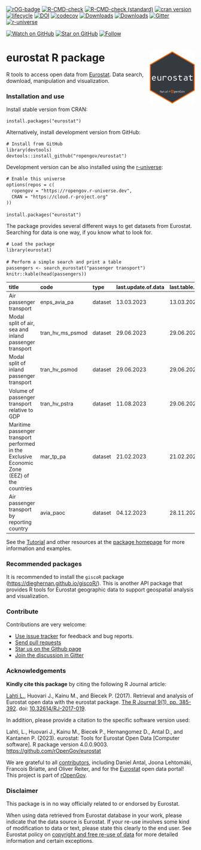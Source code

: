 <!-- README.md is generated from README.Rmd. Please edit that file -->
<!-- badges: start -->

[![rOG-badge](https://ropengov.github.io/rogtemplate/reference/figures/ropengov-badge.svg)](https://ropengov.org/)
[![R-CMD-check](https://github.com/rOpenGov/eurostat/actions/workflows/check-full.yaml/badge.svg)](https://github.com/rOpenGov/eurostat/actions/workflows/check-full.yaml)
[![R-CMD-check
(standard)](https://github.com/rOpenGov/eurostat/actions/workflows/check-standard.yaml/badge.svg)](https://github.com/rOpenGov/eurostat/actions/workflows/check-standard.yaml)
[![cran
version](http://www.r-pkg.org/badges/version/eurostat)](https://CRAN.R-project.org/package=eurostat)
[![lifecycle](https://img.shields.io/badge/lifecycle-stable-brightgreen.svg)](https://lifecycle.r-lib.org/articles/stages.html#stable-1)
[![DOI](https://img.shields.io/badge/DOI-10.32614/RJ--2017--019-blue)](https://doi.org/10.32614/RJ-2017-019)
[![codecov](https://codecov.io/gh/rOpenGov/eurostat/branch/master/graph/badge.svg?token=Wp2VVvpWQA)](https://app.codecov.io/gh/rOpenGov/eurostat)
[![Downloads](http://cranlogs.r-pkg.org/badges/grand-total/eurostat)](https://cran.r-project.org/package=eurostat)
[![Downloads](http://cranlogs.r-pkg.org/badges/eurostat)](https://cran.r-project.org/package=eurostat)
[![Gitter](https://badges.gitter.im/rOpenGov/eurostat.svg)](https://app.gitter.im/#/room/#rOpenGov_eurostat:gitter.im?utm_source=badge&utm_medium=badge&utm_campaign=pr-badge)
[![r-universe](https://ropengov.r-universe.dev/badges/eurostat)](https://ropengov.r-universe.dev/)

[![Watch on
GitHub](https://img.shields.io/github/watchers/ropengov/eurostat.svg?style=social)](https://github.com/ropengov/eurostat/watchers)
[![Star on
GitHub](https://img.shields.io/github/stars/ropengov/eurostat.svg?style=social)](https://github.com/ropengov/eurostat/stargazers)
[![Follow](https://img.shields.io/twitter/follow/ropengov.svg?style=social)](https://twitter.com/ropengov)

<!--[![Build Status](https://travis-ci.org/rOpenGov/eurostat.svg?branch=master)](https://travis-ci.org/rOpenGov/eurostat)-->
<!--[![AppVeyor Status](https://ci.appveyor.com/api/projects/status/github/rOpenGov/eurostat?branch=master&svg=true)](https://ci.appveyor.com/project/rOpenGov/eurostat)-->
<!--[![license](https://img.shields.io/github/license/mashape/apistatus.svg)]()-->
<!--[![DOI](https://zenodo.org/badge/DOI/10.5281/zenodo.399279.svg)](https://doi.org/10.5281/zenodo.399279)-->
<!--[![PRs Welcome][prs-badge]][prs]-->
<!--[![Code of Conduct][coc-badge]][coc]-->
<!--[![Contributors](https://img.shields.io/github/contributors/cdnjs/cdnjs.svg?style=flat-square)](#contributors)-->
<!--[![License](https://img.shields.io/pypi/l/Django.svg)](https://opensource.org/licenses/BSD-2-Clause)-->
<!--[![Stories in Ready](http://badge.waffle.io/ropengov/eurostat.png?label=TODO)](http://waffle.io/ropengov/eurostat)-->
<!--[![CRAN version](http://www.r-pkg.org/badges/version/eurostat)](https://cran.r-project.org/package=eurostat)-->
<!-- badges: end -->

# eurostat R package <a href='https://ropengov.github.io/eurostat/'><img src='man/figures/logo.png' align="right" height="139" /></a>

R tools to access open data from
[Eurostat](https://ec.europa.eu/eurostat). Data search, download,
manipulation and visualization.

### Installation and use

Install stable version from CRAN:

    install.packages("eurostat")

Alternatively, install development version from GitHub:

    # Install from GitHub
    library(devtools)
    devtools::install_github("ropengov/eurostat")

Development version can be also installed using the
[r-universe](https://ropengov.r-universe.dev):

    # Enable this universe
    options(repos = c(
      ropengov = "https://ropengov.r-universe.dev",
      CRAN = "https://cloud.r-project.org"
    ))

    install.packages("eurostat")

The package provides several different ways to get datasets from
Eurostat. Searching for data is one way, if you know what to look for.

    # Load the package
    library(eurostat)

    # Perform a simple search and print a table
    passengers <- search_eurostat("passenger transport")
    knitr::kable(head(passengers))

<table>
<colgroup>
<col style="width: 45%" />
<col style="width: 8%" />
<col style="width: 3%" />
<col style="width: 9%" />
<col style="width: 13%" />
<col style="width: 5%" />
<col style="width: 4%" />
<col style="width: 3%" />
<col style="width: 4%" />
</colgroup>
<thead>
<tr class="header">
<th style="text-align: left;">title</th>
<th style="text-align: left;">code</th>
<th style="text-align: left;">type</th>
<th style="text-align: left;">last.update.of.data</th>
<th style="text-align: left;">last.table.structure.change</th>
<th style="text-align: left;">data.start</th>
<th style="text-align: left;">data.end</th>
<th style="text-align: right;">values</th>
<th style="text-align: right;">hierarchy</th>
</tr>
</thead>
<tbody>
<tr class="odd">
<td style="text-align: left;">Air passenger transport</td>
<td style="text-align: left;">enps_avia_pa</td>
<td style="text-align: left;">dataset</td>
<td style="text-align: left;">13.03.2023</td>
<td style="text-align: left;">13.03.2023</td>
<td style="text-align: left;">2005</td>
<td style="text-align: left;">2021</td>
<td style="text-align: right;">406</td>
<td style="text-align: right;">6</td>
</tr>
<tr class="even">
<td style="text-align: left;">Modal split of air, sea and inland
passenger transport</td>
<td style="text-align: left;">tran_hv_ms_psmod</td>
<td style="text-align: left;">dataset</td>
<td style="text-align: left;">29.06.2023</td>
<td style="text-align: left;">29.06.2023</td>
<td style="text-align: left;">2008</td>
<td style="text-align: left;">2021</td>
<td style="text-align: right;">2100</td>
<td style="text-align: right;">4</td>
</tr>
<tr class="odd">
<td style="text-align: left;">Modal split of inland passenger
transport</td>
<td style="text-align: left;">tran_hv_psmod</td>
<td style="text-align: left;">dataset</td>
<td style="text-align: left;">29.06.2023</td>
<td style="text-align: left;">29.06.2023</td>
<td style="text-align: left;">1990</td>
<td style="text-align: left;">2021</td>
<td style="text-align: right;">4219</td>
<td style="text-align: right;">4</td>
</tr>
<tr class="even">
<td style="text-align: left;">Volume of passenger transport relative to
GDP</td>
<td style="text-align: left;">tran_hv_pstra</td>
<td style="text-align: left;">dataset</td>
<td style="text-align: left;">11.08.2023</td>
<td style="text-align: left;">29.06.2023</td>
<td style="text-align: left;">1990</td>
<td style="text-align: left;">2021</td>
<td style="text-align: right;">969</td>
<td style="text-align: right;">4</td>
</tr>
<tr class="odd">
<td style="text-align: left;">Maritime passenger transport performed in
the Exclusive Economic Zone (EEZ) of the countries</td>
<td style="text-align: left;">mar_tp_pa</td>
<td style="text-align: left;">dataset</td>
<td style="text-align: left;">21.02.2023</td>
<td style="text-align: left;">21.02.2023</td>
<td style="text-align: left;">2005</td>
<td style="text-align: left;">2021</td>
<td style="text-align: right;">1752</td>
<td style="text-align: right;">4</td>
</tr>
<tr class="even">
<td style="text-align: left;">Air passenger transport by reporting
country</td>
<td style="text-align: left;">avia_paoc</td>
<td style="text-align: left;">dataset</td>
<td style="text-align: left;">04.12.2023</td>
<td style="text-align: left;">28.11.2023</td>
<td style="text-align: left;">1993</td>
<td style="text-align: left;">2023-Q3</td>
<td style="text-align: right;">2482969</td>
<td style="text-align: right;">5</td>
</tr>
</tbody>
</table>

See the
[Tutorial](https://ropengov.github.io/eurostat/articles/articles/eurostat_tutorial.html)
and other resources at the [package
homepage](https://ropengov.github.io/eurostat/) for more information and
examples.

### Recommended packages

It is recommended to install the `giscoR` package
(<https://dieghernan.github.io/giscoR/>). This is another API package
that provides R tools for Eurostat geographic data to support geospatial
analysis and visualization.

### Contribute

Contributions are very welcome:

-   [Use issue tracker](https://github.com/ropengov/eurostat/issues) for
    feedback and bug reports.
-   [Send pull requests](https://github.com/ropengov/eurostat/)
-   [Star us on the Github page](https://github.com/ropengov/eurostat/)
-   [Join the discussion in
    Gitter](https://app.gitter.im/#/room/#rOpenGov_eurostat:gitter.im)

### Acknowledgements

**Kindly cite this package** by citing the following R Journal article:

[Lahti L.](https://github.com/antagomir), Huovari J., Kainu M., and
Biecek P. (2017). Retrieval and analysis of Eurostat open data with the
eurostat package. [The R Journal 9(1),
pp. 385-392](https://journal.r-project.org/archive/2017/RJ-2017-019/index.html).
doi: [10.32614/RJ-2017-019](https://doi.org/10.32614/RJ-2017-019).

In addition, please provide a citation to the specific software version
used:

Lahti, L., Huovari J., Kainu M., Biecek P., Hernangomez D., Antal D.,
and Kantanen P. (2023). eurostat: Tools for Eurostat Open Data
\[Computer software\]. R package version 4.0.0.9003.
<https://github.com/rOpenGov/eurostat>

We are grateful to all
[contributors](https://github.com/ropengov/eurostat/graphs/contributors),
including Daniel Antal, Joona Lehtomäki, Francois Briatte, and Oliver
Reiter, and for the [Eurostat](https://ec.europa.eu/eurostat/) open data
portal! This project is part of [rOpenGov](https://ropengov.org).

### Disclaimer

This package is in no way officially related to or endorsed by Eurostat.

When using data retrieved from Eurostat database in your work, please
indicate that the data source is Eurostat. If your re-use involves some
kind of modification to data or text, please state this clearly to the
end user. See Eurostat policy on [copyright and free re-use of
data](https://ec.europa.eu/eurostat/about/policies/copyright) for more
detailed information and certain exceptions.
